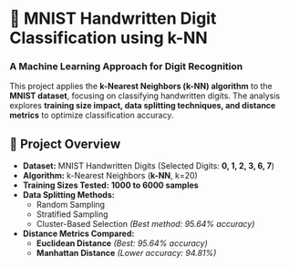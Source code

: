 # 📝 MNIST Handwritten Digit Classification using k-NN

### **A Machine Learning Approach for Digit Recognition**
This project applies the **k-Nearest Neighbors (k-NN) algorithm** to the **MNIST dataset**, focusing on classifying handwritten digits. The analysis explores **training size impact, data splitting techniques, and distance metrics** to optimize classification accuracy.

## 🚀 **Project Overview**
- **Dataset:** MNIST Handwritten Digits (Selected Digits: **0, 1, 2, 3, 6, 7**)
- **Algorithm:** k-Nearest Neighbors (**k-NN**, k=20)
- **Training Sizes Tested:** **1000 to 6000 samples**
- **Data Splitting Methods:**
  - Random Sampling 
  - Stratified Sampling 
  - Cluster-Based Selection *(Best method: 95.64% accuracy)*
- **Distance Metrics Compared:**
  - **Euclidean Distance** *(Best: 95.64% accuracy)*
  - **Manhattan Distance** *(Lower accuracy: 94.81%)*


